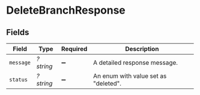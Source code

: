 # DeleteBranchResponse


## Fields

| Field                                | Type                                 | Required                             | Description                          |
| ------------------------------------ | ------------------------------------ | ------------------------------------ | ------------------------------------ |
| `message`                            | *?string*                            | :heavy_minus_sign:                   | A detailed response message.         |
| `status`                             | *?string*                            | :heavy_minus_sign:                   | An enum with value set as "deleted". |